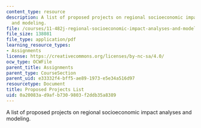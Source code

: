 ```yaml
---
content_type: resource
description: A list of proposed projects on regional socioeconomic impact analyses
  and modeling.
file: /courses/11-482j-regional-socioeconomic-impact-analyses-and-modeling-fall-2008/0a20083ad9afb7309803f2ddb35a8389_pset2_feedback.pdf
file_size: 138081
file_type: application/pdf
learning_resource_types:
- Assignments
license: https://creativecommons.org/licenses/by-nc-sa/4.0/
ocw_type: OCWFile
parent_title: Assignments
parent_type: CourseSection
parent_uid: e33332f4-bff5-ae89-1973-e5e34a516d97
resourcetype: Document
title: Proposed Projects List
uid: 0a20083a-d9af-b730-9803-f2ddb35a8389
---
```

A list of proposed projects on regional socioeconomic impact analyses and modeling.